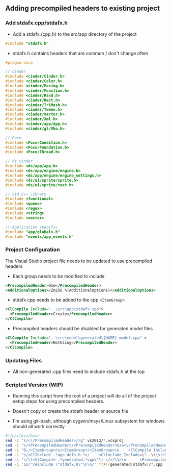 ## Adding precompiled headers to existing project

### Add stdafx.cpp/stdafx.h

* Add a stdafx.{cpp,h} to the src/app directory of the project

```c++
#include "stdafx.h"
```

* stdafx.h contains headers that are common / don't change often

```c++
#pragma once

// Cinder
#include <cinder/Cinder.h>
#include <cinder/Color.h>
#include <cinder/Easing.h>
#include <cinder/Function.h>
#include <cinder/Rand.h>
#include <cinder/Rect.h>
#include <cinder/TriMesh.h>
#include <cinder/Tween.h>
#include <cinder/Vector.h>
#include <cinder/Xml.h>
#include <cinder/app/App.h>
#include <cinder/gl/Vbo.h>

// Poco
#include <Poco/Condition.h>
#include <Poco/Foundation.h>
#include <Poco/Thread.h>

// ds_cinder
#include <ds/app/app.h>
#include <ds/app/engine/engine.h>
#include <ds/app/engine/engine_settings.h>
#include <ds/ui/sprite/sprite.h>
#include <ds/ui/sprite/text.h>

// Std C++ Library
#include <functional>
#include <queue>
#include <regex>
#include <string>
#include <vector>

// Application specific
#include "app/globals.h"
#include "events/app_events.h"
```

### Project Configuration

The Visual Studio project file needs to be updated to use precompiled headers

* Each <ClCompile> group needs to be modified to include
```xml
<PrecompiledHeader>Use</PrecompiledHeader>
<AdditionalOptions>/Zm256 %(AdditionalOptions)</AdditionalOptions>
```

* stdafx.cpp needs to be added to the cpp `<ItemGroup>`
```xml
<ClCompile Include="..\src\app\stdafx.cpp">
  <PrecompiledHeader>Create</PrecompiledHeader>
</ClCompile>
```

* Precompiled headers should be disabled for generated model files
```xml
<ClCompile Include="..\src\model\generated\{NAME}_model.cpp" >
  <PrecompiledHeader>NotUsing</PrecompiledHeader>
</ClCompile>
```

### Updating Files

* All non-generated .cpp files need to include stdafx.h at the top


### Scripted Version (WIP)

* Running this script from the root of a project will do all of the project
    setup steps for using precompiled headers.

* Doesn't copy or create the stdafx header or source file

* I'm using git-bash, although cygwin/msys/Linux subsystem for windows should
    all work correctly

```bash
#!/usr/bin/bash
sed -i "s/<\/PrecompiledHeader>//g" vs2013/*.vcxproj
sed -i "s/<PrecompiledHeader>/<PrecompiledHeader>Use<\/PrecompiledHeader>\n<AdditionalOptions>\/Zm256 %(AdditionalOptions)<\/AdditionalOptions>/g" vs2013/*.vcxproj
sed -i "0,/<ItemGroup>/s/<ItemGroup>/<ItemGroup>\n    <ClCompile Include=\"..\\\src\\\app\\\stdafx.cpp\">\n      <PrecompiledHeader>Create<\/PrecompiledHeader>\n    <\/ClCompile>/" vs2013/*.vcxproj
sed -i "s/<ClInclude .*app_defs.h.*>/    <ClInclude Include=\"..\\\src\\\app\\\stdafx.h\" \/>\n    \0/" vs2013/*.vcxproj
sed -i "s/\(<ClCompile .*generated.*cpp\"\) \/>/\1>\n      <PrecompiledHeader>NotUsing<\/PrecompiledHeader>\n    <\/ClCompile>/g" vs2013/*.vcxproj
sed -i '1s/^/#include \"stdafx.h\"\n\n/' **/!(generated|stdafx)/*.cpp
```

